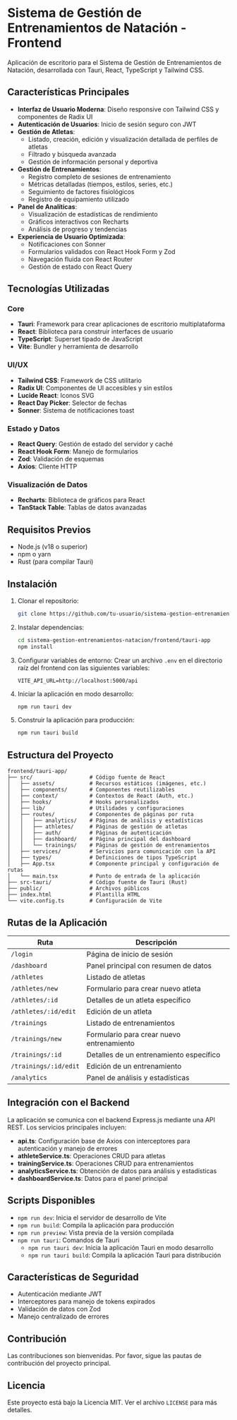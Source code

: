# Sistema de Gestión de Entrenamientos de Natación - Frontend

Aplicación de escritorio para el Sistema de Gestión de Entrenamientos de Natación, desarrollada con Tauri, React, TypeScript y Tailwind CSS.

## Características Principales

- **Interfaz de Usuario Moderna**: Diseño responsive con Tailwind CSS y componentes de Radix UI
- **Autenticación de Usuarios**: Inicio de sesión seguro con JWT
- **Gestión de Atletas**: 
  - Listado, creación, edición y visualización detallada de perfiles de atletas
  - Filtrado y búsqueda avanzada
  - Gestión de información personal y deportiva
- **Gestión de Entrenamientos**:
  - Registro completo de sesiones de entrenamiento
  - Métricas detalladas (tiempos, estilos, series, etc.)
  - Seguimiento de factores fisiológicos
  - Registro de equipamiento utilizado
- **Panel de Analíticas**:
  - Visualización de estadísticas de rendimiento
  - Gráficos interactivos con Recharts
  - Análisis de progreso y tendencias
- **Experiencia de Usuario Optimizada**:
  - Notificaciones con Sonner
  - Formularios validados con React Hook Form y Zod
  - Navegación fluida con React Router
  - Gestión de estado con React Query

## Tecnologías Utilizadas

### Core
- **Tauri**: Framework para crear aplicaciones de escritorio multiplataforma
- **React**: Biblioteca para construir interfaces de usuario
- **TypeScript**: Superset tipado de JavaScript
- **Vite**: Bundler y herramienta de desarrollo

### UI/UX
- **Tailwind CSS**: Framework de CSS utilitario
- **Radix UI**: Componentes de UI accesibles y sin estilos
- **Lucide React**: Iconos SVG
- **React Day Picker**: Selector de fechas
- **Sonner**: Sistema de notificaciones toast

### Estado y Datos
- **React Query**: Gestión de estado del servidor y caché
- **React Hook Form**: Manejo de formularios
- **Zod**: Validación de esquemas
- **Axios**: Cliente HTTP

### Visualización de Datos
- **Recharts**: Biblioteca de gráficos para React
- **TanStack Table**: Tablas de datos avanzadas

## Requisitos Previos

- Node.js (v18 o superior)
- npm o yarn
- Rust (para compilar Tauri)

## Instalación

1. Clonar el repositorio:
   ```bash
   git clone https://github.com/tu-usuario/sistema-gestion-entrenamientos-natacion.git
   ```

2. Instalar dependencias:
   ```bash
   cd sistema-gestion-entrenamientos-natacion/frontend/tauri-app
   npm install
   ```

3. Configurar variables de entorno:
   Crear un archivo `.env` en el directorio raíz del frontend con las siguientes variables:
   ```env
   VITE_API_URL=http://localhost:5000/api
   ```

4. Iniciar la aplicación en modo desarrollo:
   ```bash
   npm run tauri dev
   ```

5. Construir la aplicación para producción:
   ```bash
   npm run tauri build
   ```

## Estructura del Proyecto

```
frontend/tauri-app/
├── src/                  # Código fuente de React
│   ├── assets/           # Recursos estáticos (imágenes, etc.)
│   ├── components/       # Componentes reutilizables
│   ├── context/          # Contextos de React (Auth, etc.)
│   ├── hooks/            # Hooks personalizados
│   ├── lib/              # Utilidades y configuraciones
│   ├── routes/           # Componentes de páginas por ruta
│   │   ├── analytics/    # Páginas de análisis y estadísticas
│   │   ├── athletes/     # Páginas de gestión de atletas
│   │   ├── auth/         # Páginas de autenticación
│   │   ├── dashboard/    # Página principal del dashboard
│   │   └── trainings/    # Páginas de gestión de entrenamientos
│   ├── services/         # Servicios para comunicación con la API
│   ├── types/            # Definiciones de tipos TypeScript
│   ├── App.tsx           # Componente principal y configuración de rutas
│   └── main.tsx          # Punto de entrada de la aplicación
├── src-tauri/            # Código fuente de Tauri (Rust)
├── public/               # Archivos públicos
├── index.html            # Plantilla HTML
└── vite.config.ts        # Configuración de Vite
```

## Rutas de la Aplicación

| Ruta | Descripción |
|------|-------------|
| `/login` | Página de inicio de sesión |
| `/dashboard` | Panel principal con resumen de datos |
| `/athletes` | Listado de atletas |
| `/athletes/new` | Formulario para crear nuevo atleta |
| `/athletes/:id` | Detalles de un atleta específico |
| `/athletes/:id/edit` | Edición de un atleta |
| `/trainings` | Listado de entrenamientos |
| `/trainings/new` | Formulario para crear nuevo entrenamiento |
| `/trainings/:id` | Detalles de un entrenamiento específico |
| `/trainings/:id/edit` | Edición de un entrenamiento |
| `/analytics` | Panel de análisis y estadísticas |

## Integración con el Backend

La aplicación se comunica con el backend Express.js mediante una API REST. Los servicios principales incluyen:

- **api.ts**: Configuración base de Axios con interceptores para autenticación y manejo de errores
- **athleteService.ts**: Operaciones CRUD para atletas
- **trainingService.ts**: Operaciones CRUD para entrenamientos
- **analyticsService.ts**: Obtención de datos para análisis y estadísticas
- **dashboardService.ts**: Datos para el panel principal

## Scripts Disponibles

- `npm run dev`: Inicia el servidor de desarrollo de Vite
- `npm run build`: Compila la aplicación para producción
- `npm run preview`: Vista previa de la versión compilada
- `npm run tauri`: Comandos de Tauri
  - `npm run tauri dev`: Inicia la aplicación Tauri en modo desarrollo
  - `npm run tauri build`: Compila la aplicación Tauri para distribución

## Características de Seguridad

- Autenticación mediante JWT
- Interceptores para manejo de tokens expirados
- Validación de datos con Zod
- Manejo centralizado de errores

## Contribución

Las contribuciones son bienvenidas. Por favor, sigue las pautas de contribución del proyecto principal.

## Licencia

Este proyecto está bajo la Licencia MIT. Ver el archivo `LICENSE` para más detalles.